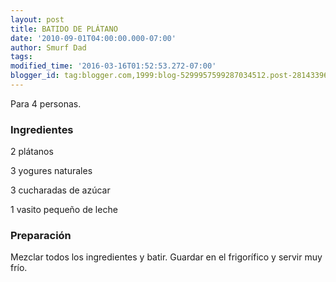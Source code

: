 ```yaml
---
layout: post
title: BATIDO DE PLÁTANO
date: '2010-09-01T04:00:00.000-07:00'
author: Smurf Dad
tags: 
modified_time: '2016-03-16T01:52:53.272-07:00'
blogger_id: tag:blogger.com,1999:blog-5299957599287034512.post-2814339655681667945
---
```


Para 4 personas.

<h3>Ingredientes</h3>

2 plátanos

3 yogures naturales

3 cucharadas de azúcar

1 vasito pequeño de leche

<h3>Preparación</h3>

Mezclar todos los ingredientes y batir. Guardar en el frigorífico y servir muy frío.

